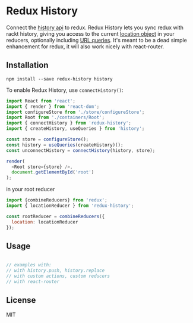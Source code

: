 Redux History
=============

Connect the [history api](https://github.com/rackt/history) to redux.  Redux History lets you sync redux with rackt history, giving you access to the current [location object](https://github.com/rackt/history/blob/master/docs/Location.md) in your reducers, optionally including [URL queries](https://github.com/rackt/history/blob/master/docs/QuerySupport.md).  It's meant to be a dead simple enhancement for redux, it will also work nicely with react-router.

## Installation

```
npm install --save redux-history history
```

To enable Redux History, use `connectHistory()`:

```js
import React from 'react';
import { render } from 'react-dom';
import configureStore from './store/configureStore';
import Root from './containers/Root';
import { connectHistory } from 'redux-history'; 
import { createHistory, useQueries } from 'history';

const store = configureStore();
const history = useQueries(createHistory)();
const unconnectHistory = connectHistory(history, store);

render(
  <Root store={store} />,
  document.getElementById('root')
);
```

in your root reducer
```js
import {combineReducers} from 'redux';
import { locationReducer } from 'redux-history';

const rootReducer = combineReducers({
  location: locationReducer
});
```

## Usage

```js

// examples with:
// with history.push, history.replace
// with custom actions, custom reducers
// with react-router

```

## License

MIT
